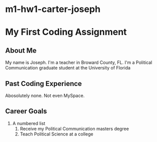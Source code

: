 # m1-hw1-carter-joseph
# My First Coding Assignment #
## About Me ##
My name is Joseph. I'm a teacher in Broward County, FL. I'm a Political Communication graduate student at the University of Florida
## Past Coding Experience ##
Abosolutely none. Not even MySpace.
## Career Goals ##
1. A numbered list
    1. Receive my Political Communication masters degree
    2. Teach Political Science at a college
